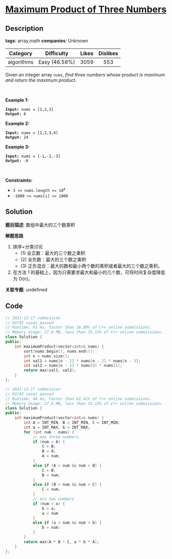 # [Maximum Product of Three Numbers](https://leetcode.com/problems/maximum-product-of-three-numbers/description/)

## Description

**tags**: array,math
**companies**: Unknown

|  Category  |  Difficulty   | Likes | Dislikes |
| :--------: | :-----------: | :---: | :------: |
| algorithms | Easy (46.58%) | 3059  |   553    |

<p>Given an integer array <code>nums</code>, <em>find three numbers whose product is maximum and return the maximum product</em>.</p>

<p>&nbsp;</p>
<p><strong>Example 1:</strong></p>
<pre><code><strong>Input:</strong> nums = [1,2,3]
<strong>Output:</strong> 6</code></pre><p><strong>Example 2:</strong></p>
<pre><code><strong>Input:</strong> nums = [1,2,3,4]
<strong>Output:</strong> 24</code></pre><p><strong>Example 3:</strong></p>
<pre><code><strong>Input:</strong> nums = [-1,-2,-3]
<strong>Output:</strong> -6</code></pre>
<p>&nbsp;</p>
<p><strong>Constraints:</strong></p>

<ul>
  <li><code>3 &lt;= nums.length &lt;=&nbsp;10<sup>4</sup></code></li>
  <li><code>-1000 &lt;= nums[i] &lt;= 1000</code></li>
</ul>

## Solution

**题目描述**: 数组中最大的三个数乘积

**解题思路**

1. 排序+分类讨论
   - (1) 全正数：最大的三个数之乘积
   - (2) 全负数：最大的三个数之乘积
   - (3) 正负混合：最大的数和最小两个数的乘积或者最大的三个数之乘积。
2. 在方法 1 的基础上，因为只需要求最大和最小的几个数，可将时间复杂度降低为 O(n)。

**关联专题**: undefined

## Code

```cpp
// 2021-12-17 submission
// 92/92 cases passed
// Runtime: 61 ms, faster than 16.89% of C++ online submissions.
// Memory Usage: 27.8 MB, less than 35.13% of C++ online submissions.
class Solution {
public:
    int maximumProduct(vector<int>& nums) {
        sort(nums.begin(), nums.end());
        int n = nums.size();
        int val1 = nums[n - 1] * nums[n - 2] * nums[n - 3];
        int val2 = nums[n - 1] * nums[0] * nums[1];
        return max(val1, val2);
    }
};
```

```cpp
// 2021-12-17 submission
// 92/92 cases passed
// Runtime: 44 ms, faster than 62.61% of C++ online submissions.
// Memory Usage: 27.8 MB, less than 35.13% of C++ online submissions.
class Solution {
public:
    int maximumProduct(vector<int>& nums) {
        int A = INT_MIN, B = INT_MIN, C = INT_MIN;
        int a = INT_MAX, b = INT_MAX;
        for (int num : nums) {
            // max three numbers
            if (num > A) {
                C = B;
                B = A;
                A = num;
            }
            else if (A > num && num > B) {
                C = B;
                B = num;
            }
            else if (B > num && num > C) {
                C = num;
            }
            // min two numbers
            if (num < a) {
                b = a;
                a = num
            }
            else if (a < num && num < b) {
                b = num;
            }
        }
        return max(A * B * C, a * b * A);
    }
};
```
